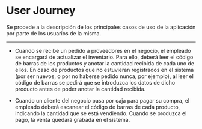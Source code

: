 # User Journey

Se procede a la descripción de los principales casos de uso de la aplicación por parte de los usuarios de la misma.

---

- Cuando se recibe un pedido a proveedores en el negocio, el empleado se encargará de actualizar el inventario. Para ello, deberá leer el código de barras de los productos y anotar la cantidad recibida de cada uno de ellos. En caso de productos que no estuvieran registrados en el sistema (por ser nuevos, o por no haberse pedido nunca, por ejemplo), al leer el código de barras se pedirá que se introduzca los datos de dicho producto antes de poder anotar la cantidad recibida.

- Cuando un cliente del negocio pasa por caja para pagar su compra, el empleado deberá escanear el código de barras de cada producto, indicando la cantidad que se está vendiendo. Cuando se produzca el pago, la venta quedará grabada en el sistema.